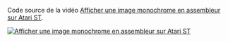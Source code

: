 Code source de la vidéo [Afficher une image monochrome en assembleur sur Atari ST](https://www.youtube.com/watch?v=KOqCyn1IM4I&list=PLpqOJeWrMJfRF8UMTGOHvmcagQlvo-zUo).

[![Afficher une image monochrome en assembleur sur Atari ST](https://img.youtube.com/vi/KOqCyn1IM4I/0.jpg "Afficher une image monochrome en assembleur sur Atari ST")](https://www.youtube.com/watch?v=KOqCyn1IM4I&list=PLpqOJeWrMJfRF8UMTGOHvmcagQlvo-zUo)
